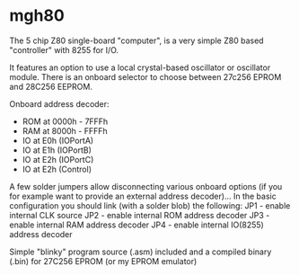 # mgh80
The 5 chip Z80 single-board "computer", is a very simple Z80 based "controller" with 8255 for I/O. 

It features an option to use a local crystal-based oscillator or oscillator module. There is an onboard selector to choose between 27c256 EPROM and 28C256 EEPROM.

Onboard address decoder:
* ROM at 0000h - 7FFFh
* RAM at 8000h - FFFFh
* IO at E0h (IOPortA)
* IO at E1h (IOPortB)
* IO at E2h (IOPortC)
* IO at E2h (Control)

A few solder jumpers allow disconnecting various onboard options (if you for example want to provide an external address decoder)... In the basic configuration you should link (with a solder blob) the following:
JP1 - enable internal CLK source
JP2 - enable internal ROM address decoder
JP3 - enable internal RAM address decoder
JP4 - enable internal IO(8255) address decoder

Simple "blinky" program source (.asm) included and a compiled binary (.bin) for 27C256 EPROM (or my EPROM emulator)
